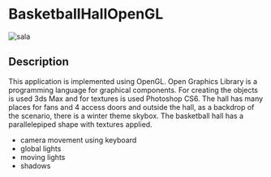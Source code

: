 # BasketballHallOpenGL

![sala](https://user-images.githubusercontent.com/22631019/38809720-2cca23be-418d-11e8-9672-27fa9eabf51f.png)

## Description 
This application is implemented using OpenGL. Open Graphics Library is a programming language for graphical components. For creating the objects is used 3ds Max and for textures is used Photoshop CS6. The hall has many places for fans and 4 access doors and outside the hall, as a backdrop of the scenario, there is a winter theme skybox. The basketball hall has a parallelepiped shape with textures applied.

- camera movement using keyboard
- global lights
- moving lights
- shadows 

